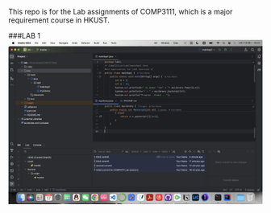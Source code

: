 This repo is for the Lab assignments of COMP3111, which is a major requirement course in HKUST.

###LAB 1
![Screenshot for LAB1](../../../../pics/LAB1_screenshot.png)
